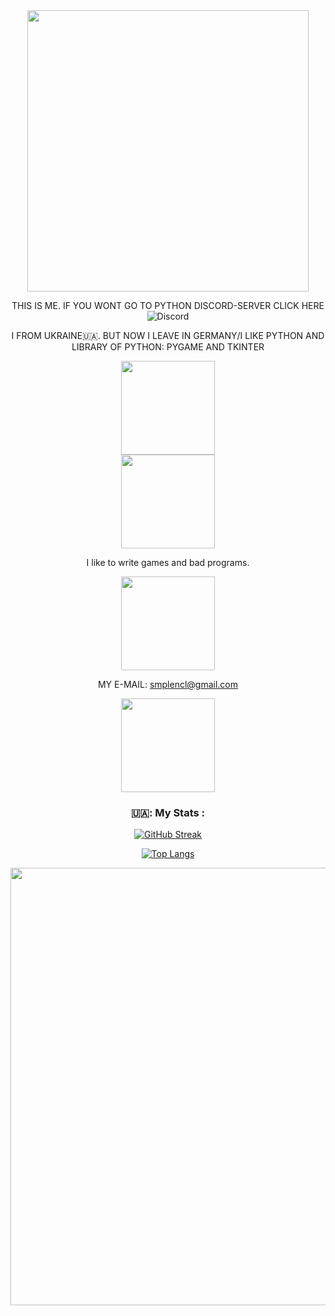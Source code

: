 <div id="header" align="center">
  <img src="https://media.giphy.com/media/coxQHKASG60HrHtvkt/giphy.gif" width="450"
  https://media.giphy.com/media/RbDKaczqWovIugyJmW/giphy.gif
</div>


THIS IS ME. IF YOU WONT GO TO PYTHON DISCORD-SERVER CLICK HERE 
<img alt="Discord" src="https://img.shields.io/discord/930421351053934663?label=DIACORD%20SERVER%20FOR%20PYTHON&logo=%F0%9F%93%9D&logoColor=blueviolet&style=plastic">

 
I FROM UKRAINE🇺🇦. BUT NOW I LEAVE IN GERMANY/I LIKE PYTHON AND LIBRARY OF PYTHON: PYGAME AND TKINTER
<div id="header" align="center">
      <img src="https://media.giphy.com/media/MOSebUr4rvZS0/giphy.gif" width="150"
</div>
<div id="header" align="center">
      <img src="https://media.giphy.com/media/TlK63EJsc8ZiXeuYWNW/giphy.gif" width="150"
</div>
  
I like to write games and bad programs. 
<div id="header" align="center">
      <img src="https://media.giphy.com/media/RbDKaczqWovIugyJmW/giphy.gif" width="150"
</div>
  
MY E-MAIL: smplencl@gmail.com 
<div id="header" align="center">
      <img src="https://media.giphy.com/media/YmjleYhDTUiYw/giphy.gif" width="150"
</div>

  
### 🇺🇦: My Stats :
 [![GitHub Streak](http://github-readme-streak-stats.herokuapp.com?user=DGioriginal&theme=dark&hide_border=true&border_radius=4.6)](https://git.io/streak-stats)
 
  [![Top Langs](https://github-readme-stats.vercel.app/api/top-langs/?username=DGioriginal&layout=compact&theme=vision-friendly-dark)](https://github.com/anuraghazra/github-readme-stats)
  
  

  
  
  
  <div id="header" align="center">
      <img src="https://media.giphy.com/media/Xf0ge3wVi9G9u9et3U/giphy.gif" width="700"
</div>
  

